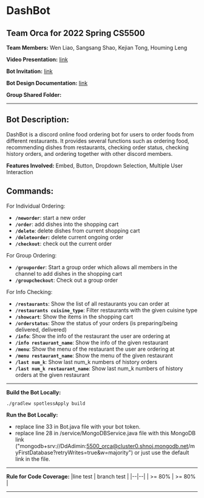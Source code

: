 # DashBot
## Team Orca for 2022 Spring CS5500

**Team Members:** Wen Liao, Sangsang Shao, Kejian Tong, Houming Leng

**Video Presentation:**  [link](https://www.youtube.com/watch?v=Q6CXteVHrco)

**Bot Invitation:**   [link](https://discord.com/oauth2/authorize?client_id=942640033666580550&permissions=526133808128&scope=bot%20applications.commands)

**Bot Design Documentation:**    [link](https://docs.google.com/document/d/1bOdwu1bHmWbQuZFGMOB2F5kCT1mINrbw/edit)

**Group Shared Folder:** 

_________

## **Bot Description:**

DashBot is a discord online food ordering bot for users to order foods from different restaurants. It provides several functions such as ordering food, recommending dishes from restaurants, checking order status, checking history orders, and ordering together with other discord members.

**Features Involved:**
Embed, Button, Dropdown Selection, Multiple User Interaction

## **Commands:**

For Individual Ordering:
 - **`/neworder`**: start a new order
 - **`/order`**: add dishes into the shopping cart
 - **`/delete`**: delete dishes from current shopping cart
 - **`/deleteorder`:** delete current ongoing order
 - **`/checkout`**: check out the current order

For Group Ordering:
 - **`/grouporder`**: Start a group order which allows all members in the channel to add dishes in the shopping cart
 - **`/groupcheckout`**: Check out a group order

For Info Checking:

 - **`/restaurants`**: Show the list of all restaurants you can order at
 - **`/restaurants cuisine_type`**: Filter restaurants with the given cuisine type
 - **`/showcart`**: Show the items in the shopping cart
 - **`/orderstatus`**: Show the status of your orders (is preparing/being delivered, delivered)
 - **`/info`**: Show the info of the restaurant the user are ordering at
 - **`/info restaurant_name`**: Show the info of the given restaurant
 - **`/menu`**: Show the menu of the restaurant the user are ordering at
 - **`/menu restaurant_name`**: Show the menu of the given restaurant
 - **`/last num_k`**: Show last num_k numbers of history orders
 - **`/last num_k restaurant_name`**: Show last num_k numbers of history orders at the given restaurant

_____

**Build the Bot Locally:**

    ./gradlew spotlessApply build

**Run the Bot Locally:**
 - replace line 33 in Bot.java file with your bot token.
 - replace line 28 in /service/MongoDBService.java file with this MongoDB link ("mongodb+srv://DdAdimin:5500_orca@cluster0.shnoj.mongodb.net/myFirstDatabase?retryWrites=true&w=majority") or just use the default link in the file.
_____

**Rule for Code Coverage:**
|line test | branch test |
|--|--|
| >= 80% | >= 80% |
_____
